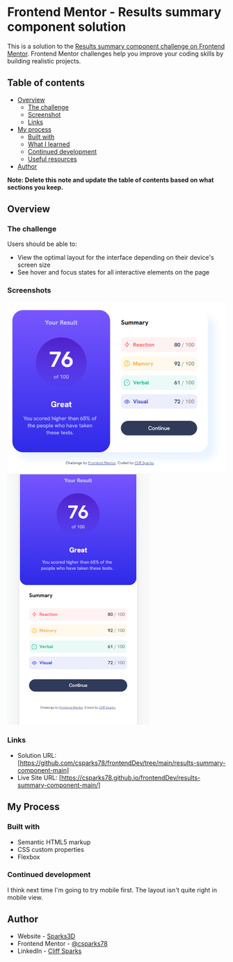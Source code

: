 # Frontend Mentor - Results summary component solution

This is a solution to the [Results summary component challenge on Frontend Mentor](https://www.frontendmentor.io/challenges/results-summary-component-CE_K6s0maV). Frontend Mentor challenges help you improve your coding skills by building realistic projects. 

## Table of contents

- [Overview](#overview)
  - [The challenge](#the-challenge)
  - [Screenshot](#screenshot)
  - [Links](#links)
- [My process](#my-process)
  - [Built with](#built-with)
  - [What I learned](#what-i-learned)
  - [Continued development](#continued-development)
  - [Useful resources](#useful-resources)
- [Author](#author)


**Note: Delete this note and update the table of contents based on what sections you keep.**

## Overview

### The challenge

Users should be able to:

- View the optimal layout for the interface depending on their device's screen size
- See hover and focus states for all interactive elements on the page

### Screenshots

![](./assets/images/challenge.PNG)
![](./assets/images/challenge-mobile.PNG)


### Links

- Solution URL: [https://github.com/csparks78/frontendDev/tree/main/results-summary-component-main]
- Live Site URL: [https://csparks78.github.io/frontendDev/results-summary-component-main/]

## My Process

### Built with

- Semantic HTML5 markup
- CSS custom properties
- Flexbox



### Continued development

I think next time I'm going to try mobile first. The layout isn't quite right in mobile view.




## Author

- Website - [Sparks3D](https://www.sparks3d.com)
- Frontend Mentor - [@csparks78](https://www.frontendmentor.io/profile/csparks78)
- LinkedIn - [Cliff Sparks](https://www.linkedin.com/in/cliff-sparks-8231092b/)


